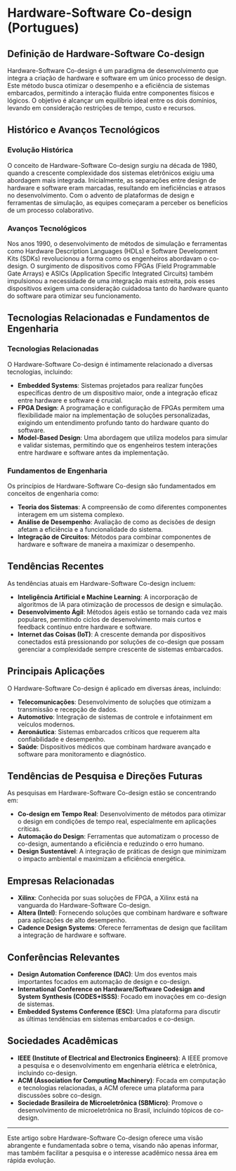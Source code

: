 # Hardware-Software Co-design (Portugues)

## Definição de Hardware-Software Co-design

Hardware-Software Co-design é um paradigma de desenvolvimento que integra a criação de hardware e software em um único processo de design. Este método busca otimizar o desempenho e a eficiência de sistemas embarcados, permitindo a interação fluida entre componentes físicos e lógicos. O objetivo é alcançar um equilíbrio ideal entre os dois domínios, levando em consideração restrições de tempo, custo e recursos.

## Histórico e Avanços Tecnológicos

### Evolução Histórica

O conceito de Hardware-Software Co-design surgiu na década de 1980, quando a crescente complexidade dos sistemas eletrônicos exigiu uma abordagem mais integrada. Inicialmente, as separações entre design de hardware e software eram marcadas, resultando em ineficiências e atrasos no desenvolvimento. Com o advento de plataformas de design e ferramentas de simulação, as equipes começaram a perceber os benefícios de um processo colaborativo.

### Avanços Tecnológicos

Nos anos 1990, o desenvolvimento de métodos de simulação e ferramentas como Hardware Description Languages (HDLs) e Software Development Kits (SDKs) revolucionou a forma como os engenheiros abordavam o co-design. O surgimento de dispositivos como FPGAs (Field Programmable Gate Arrays) e ASICs (Application Specific Integrated Circuits) também impulsionou a necessidade de uma integração mais estreita, pois esses dispositivos exigem uma consideração cuidadosa tanto do hardware quanto do software para otimizar seu funcionamento.

## Tecnologias Relacionadas e Fundamentos de Engenharia

### Tecnologias Relacionadas

O Hardware-Software Co-design é intimamente relacionado a diversas tecnologias, incluindo:

- **Embedded Systems**: Sistemas projetados para realizar funções específicas dentro de um dispositivo maior, onde a integração eficaz entre hardware e software é crucial.
- **FPGA Design**: A programação e configuração de FPGAs permitem uma flexibilidade maior na implementação de soluções personalizadas, exigindo um entendimento profundo tanto do hardware quanto do software.
- **Model-Based Design**: Uma abordagem que utiliza modelos para simular e validar sistemas, permitindo que os engenheiros testem interações entre hardware e software antes da implementação.

### Fundamentos de Engenharia

Os princípios de Hardware-Software Co-design são fundamentados em conceitos de engenharia como:

- **Teoria dos Sistemas**: A compreensão de como diferentes componentes interagem em um sistema complexo.
- **Análise de Desempenho**: Avaliação de como as decisões de design afetam a eficiência e a funcionalidade do sistema.
- **Integração de Circuitos**: Métodos para combinar componentes de hardware e software de maneira a maximizar o desempenho.

## Tendências Recentes

As tendências atuais em Hardware-Software Co-design incluem:

- **Inteligência Artificial e Machine Learning**: A incorporação de algoritmos de IA para otimização de processos de design e simulação.
- **Desenvolvimento Ágil**: Métodos ágeis estão se tornando cada vez mais populares, permitindo ciclos de desenvolvimento mais curtos e feedback contínuo entre hardware e software.
- **Internet das Coisas (IoT)**: A crescente demanda por dispositivos conectados está pressionando por soluções de co-design que possam gerenciar a complexidade sempre crescente de sistemas embarcados.

## Principais Aplicações

O Hardware-Software Co-design é aplicado em diversas áreas, incluindo:

- **Telecomunicações**: Desenvolvimento de soluções que otimizam a transmissão e recepção de dados.
- **Automotivo**: Integração de sistemas de controle e infotainment em veículos modernos.
- **Aeronáutica**: Sistemas embarcados críticos que requerem alta confiabilidade e desempenho.
- **Saúde**: Dispositivos médicos que combinam hardware avançado e software para monitoramento e diagnóstico.

## Tendências de Pesquisa e Direções Futuras

As pesquisas em Hardware-Software Co-design estão se concentrando em:

- **Co-design em Tempo Real**: Desenvolvimento de métodos para otimizar o design em condições de tempo real, especialmente em aplicações críticas.
- **Automação do Design**: Ferramentas que automatizam o processo de co-design, aumentando a eficiência e reduzindo o erro humano.
- **Design Sustentável**: A integração de práticas de design que minimizam o impacto ambiental e maximizam a eficiência energética.

## Empresas Relacionadas

- **Xilinx**: Conhecida por suas soluções de FPGA, a Xilinx está na vanguarda do Hardware-Software Co-design.
- **Altera (Intel)**: Fornecendo soluções que combinam hardware e software para aplicações de alto desempenho.
- **Cadence Design Systems**: Oferece ferramentas de design que facilitam a integração de hardware e software.

## Conferências Relevantes

- **Design Automation Conference (DAC)**: Um dos eventos mais importantes focados em automação de design e co-design.
- **International Conference on Hardware/Software Codesign and System Synthesis (CODES+ISSS)**: Focado em inovações em co-design de sistemas.
- **Embedded Systems Conference (ESC)**: Uma plataforma para discutir as últimas tendências em sistemas embarcados e co-design.

## Sociedades Acadêmicas

- **IEEE (Institute of Electrical and Electronics Engineers)**: A IEEE promove a pesquisa e o desenvolvimento em engenharia elétrica e eletrônica, incluindo co-design.
- **ACM (Association for Computing Machinery)**: Focada em computação e tecnologias relacionadas, a ACM oferece uma plataforma para discussões sobre co-design.
- **Sociedade Brasileira de Microeletrônica (SBMicro)**: Promove o desenvolvimento de microeletrônica no Brasil, incluindo tópicos de co-design.

---

Este artigo sobre Hardware-Software Co-design oferece uma visão abrangente e fundamentada sobre o tema, visando não apenas informar, mas também facilitar a pesquisa e o interesse acadêmico nessa área em rápida evolução.